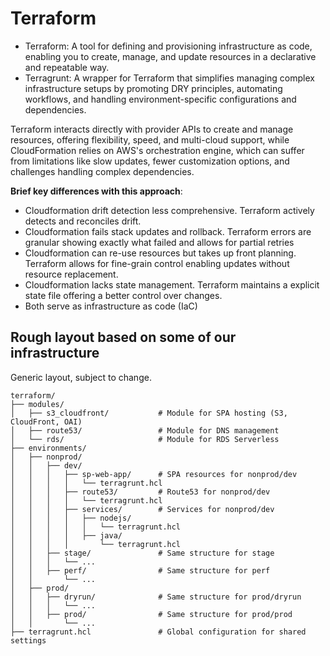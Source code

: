 # Terraform

* Terraform: A tool for defining and provisioning infrastructure as code, enabling you to create, manage, and update resources in a declarative and repeatable way.
* Terragrunt: A wrapper for Terraform that simplifies managing complex infrastructure setups by promoting DRY principles, automating workflows, and handling environment-specific configurations and dependencies.

Terraform interacts directly with provider APIs to create and manage resources, offering flexibility, speed, and multi-cloud support, while CloudFormation relies on AWS's orchestration engine, which can suffer from limitations like slow updates, fewer customization options, and challenges handling complex dependencies.

**Brief key differences with this approach**:

* Cloudformation drift detection less comprehensive.  Terraform actively detects and reconciles drift.
* Cloudformation fails stack updates and rollback.  Terraform errors are granular showing exactly what failed and allows for partial retries
* Cloudformation can re-use resources but takes up front planning.  Terraform allows for fine-grain control enabling updates without resource replacement.
* Cloudformation lacks state management.  Terraform maintains a explicit state file offering a better control over changes.
* Both serve as infrastructure as code (IaC)

## Rough layout based on some of our infrastructure

Generic layout, subject to change.

```plaintext
terraform/
├── modules/
│   ├── s3_cloudfront/           # Module for SPA hosting (S3, CloudFront, OAI)
│   ├── route53/                 # Module for DNS management
│   └── rds/                     # Module for RDS Serverless
├── environments/
│   ├── nonprod/
│   │   ├── dev/
│   │   │   ├── sp-web-app/      # SPA resources for nonprod/dev
│   │   │   │   └── terragrunt.hcl
│   │   │   ├── route53/         # Route53 for nonprod/dev
│   │   │   │   └── terragrunt.hcl
│   │   │   ├── services/        # Services for nonprod/dev
│   │   │   │   ├── nodejs/
│   │   │   │   │   └── terragrunt.hcl
│   │   │   │   ├── java/
│   │   │   │       └── terragrunt.hcl
│   │   ├── stage/               # Same structure for stage
│   │   │   └── ...
│   │   ├── perf/                # Same structure for perf
│   │       └── ...
│   ├── prod/
│   │   ├── dryrun/              # Same structure for prod/dryrun
│   │   │   └── ...
│   │   ├── prod/                # Same structure for prod/prod
│   │       └── ...
├── terragrunt.hcl               # Global configuration for shared settings
```
